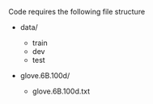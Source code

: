 Code requires the following file structure

* data/
    * train
    * dev
    * test 

* glove.6B.100d/
    * glove.6B.100d.txt

